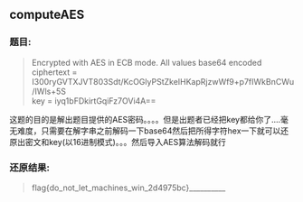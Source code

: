 ## computeAES

### 题目:  
> Encrypted with AES in ECB mode. All values base64 encoded  
ciphertext = I300ryGVTXJVT803Sdt/KcOGlyPStZkeIHKapRjzwWf9+p7fIWkBnCWu/IWls+5S  
key = iyq1bFDkirtGqiFz7OVi4A==

这题的目的是解出题目提供的AES密码。。。。但是出题者已经把key都给你了....毫无难度，只需要在解字串之前解码一下base64然后把所得字符hex一下就可以还原出密文和key(以16进制模式)。。。然后导入AES算法解码就行

### 还原结果:
> flag{do_not_let_machines_win_2d4975bc}__________
